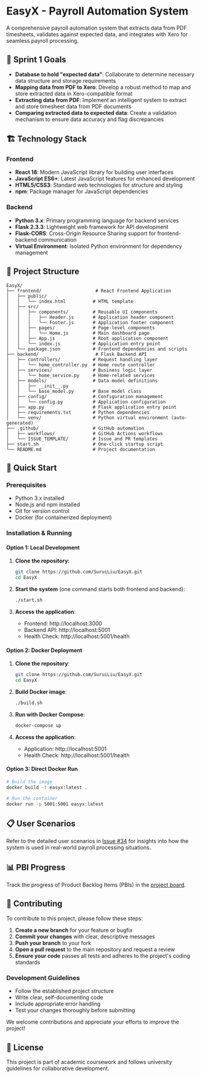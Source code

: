 # EasyX - Payroll Automation System

A comprehensive payroll automation system that extracts data from PDF timesheets, validates against expected data, and integrates with Xero for seamless payroll processing.

## 🎯 Sprint 1 Goals
- **Database to hold "expected data"**: Collaborate to determine necessary data structure and storage requirements
- **Mapping data from PDF to Xero**: Develop a robust method to map and store extracted data in Xero-compatible format
- **Extracting data from PDF**: Implement an intelligent system to extract and store timesheet data from PDF documents
- **Comparing extracted data to expected data**: Create a validation mechanism to ensure data accuracy and flag discrepancies

## 🏗️ Technology Stack

### Frontend
- **React 18**: Modern JavaScript library for building user interfaces
- **JavaScript ES6+**: Latest JavaScript features for enhanced development
- **HTML5/CSS3**: Standard web technologies for structure and styling
- **npm**: Package manager for JavaScript dependencies

### Backend
- **Python 3.x**: Primary programming language for backend services
- **Flask 2.3.3**: Lightweight web framework for API development
- **Flask-CORS**: Cross-Origin Resource Sharing support for frontend-backend communication
- **Virtual Environment**: Isolated Python environment for dependency management

## 📁 Project Structure

```
EasyX/
├── frontend/                    # React Frontend Application
│   ├── public/
│   │   └── index.html          # HTML template
│   ├── src/
│   │   ├── components/         # Reusable UI components
│   │   │   ├── Header.js       # Application header component
│   │   │   └── Footer.js       # Application footer component
│   │   ├── pages/              # Page-level components
│   │   │   └── Home.js         # Main dashboard page
│   │   ├── App.js              # Root application component
│   │   └── index.js            # Application entry point
│   └── package.json            # Frontend dependencies and scripts
├── backend/                     # Flask Backend API
│   ├── controllers/            # Request handling layer
│   │   └── home_controller.py  # Home route controller
│   ├── services/               # Business logic layer
│   │   └── home_service.py     # Home-related services
│   ├── models/                 # Data model definitions
│   │   ├── __init__.py
│   │   └── base_model.py       # Base model class
│   ├── config/                 # Configuration management
│   │   └── config.py           # Application configuration
│   ├── app.py                  # Flask application entry point
│   ├── requirements.txt        # Python dependencies
│   └── venv/                   # Python virtual environment (auto-generated)
├── .github/                    # GitHub automation
│   ├── workflows/              # GitHub Actions workflows
│   └── ISSUE_TEMPLATE/         # Issue and PR templates
├── start.sh                    # One-click startup script
└── README.md                   # Project documentation
```

## 🚀 Quick Start

### Prerequisites
- Python 3.x installed
- Node.js and npm installed
- Git for version control
- Docker (for containerized deployment)

### Installation & Running

#### Option 1: Local Development
1. **Clone the repository**:
   ```bash
   git clone https://github.com/SuruiLiu/EasyX.git
   cd EasyX
   ```

2. **Start the system** (one command starts both frontend and backend):
   ```bash
   ./start.sh
   ```

3. **Access the application**:
   - Frontend: http://localhost:3000
   - Backend API: http://localhost:5001
   - Health Check: http://localhost:5001/health

#### Option 2: Docker Deployment
1. **Clone the repository**:
   ```bash
   git clone https://github.com/SuruiLiu/EasyX.git
   cd EasyX
   ```

2. **Build Docker image**:
   ```bash
   ./build.sh
   ```

3. **Run with Docker Compose**:
   ```bash
   docker-compose up
   ```

4. **Access the application**:
   - Application: http://localhost:5001
   - Health Check: http://localhost:5001/health

#### Option 3: Direct Docker Run
```bash
# Build the image
docker build -t easyx:latest .

# Run the container
docker run -p 5001:5001 easyx:latest
```

## 📋 User Scenarios
Refer to the detailed user scenarios in [Issue #34](https://github.com/SuruiLiu/EasyX/issues/34) for insights into how the system is used in real-world payroll processing situations.

## 📊 PBI Progress
Track the progress of Product Backlog Items (PBIs) in the [project board](https://github.com/users/SuruiLiu/projects/2).

## 🤝 Contributing
To contribute to this project, please follow these steps:

1. **Create a new branch** for your feature or bugfix
2. **Commit your changes** with clear, descriptive messages
3. **Push your branch** to your fork
4. **Open a pull request** to the main repository and request a review
5. **Ensure your code** passes all tests and adheres to the project's coding standards

### Development Guidelines
- Follow the established project structure
- Write clear, self-documenting code
- Include appropriate error handling
- Test your changes thoroughly before submitting

We welcome contributions and appreciate your efforts to improve the project!

## 📄 License
This project is part of academic coursework and follows university guidelines for collaborative development.
